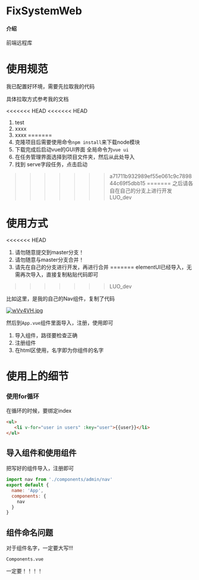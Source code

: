 # FixSystemWeb

#### 介绍
前端远程库

# 使用规范

我已配置好环境，需要先拉取我的代码

具体拉取方式参考我的文档

<<<<<<< HEAD
<<<<<<< HEAD
1.  test
2.  xxxx
3.  xxxx
=======
1.  克隆项目后需要使用命令`npm install`来下载node模块
2.  下载完成后启动vue的GUI界面 全局命令为`vue ui`
3.  在任务管理界面选择到项目文件夹，然后从此处导入
4.  找到 serve字段任务，点击启动
>>>>>>> a71711b932989ef55e061c9c789844c69f5dbb15
=======
之后请各自在自己的分支上进行开发
>>>>>>> LUO_dev

# 使用方式

<<<<<<< HEAD
1.  请勿随意提交到master分支！
2.  请勿随意与master分支合并！
3.  请先在自己的分支进行开发，再进行合并
=======
elementUI已经导入，无需再次导入，直接复制粘贴代码即可
>>>>>>> LUO_dev

比如这里，是我的自己的Nav组件，复制了代码

[![wVv4VH.jpg](https://s1.ax1x.com/2020/09/05/wVv4VH.jpg)](https://imgchr.com/i/wVv4VH)

然后到`App.vue`组件里面导入，注册，使用即可

1. 导入组件，路径要检查正确
2. 注册组件
3. 在html区使用，名字即为你组件的名字

# 使用上的细节

### 使用for循环

在循环的时候，要绑定index

```html
<ul>
   <li v-for="user in users" :key="user">{{user}}</li>
</ul>
```



## 导入组件和使用组件

把写好的组件导入，注册即可

```js
import nav from './components/admin/nav'
export default {
  name: 'App',
  components: {
    nav
  }
}
```

## 组件命名问题

对于组件名字，一定要大写!!!

`Components.vue`

一定要！！！！

# 